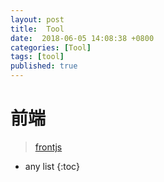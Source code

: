 ```yaml
---
layout: post
title:  Tool
date:  2018-06-05 14:08:38 +0800
categories: [Tool]
tags: [tool]
published: true
---
```


# 前端

> [frontjs](https://www.frontjs.com/)



* any list
{:toc}
